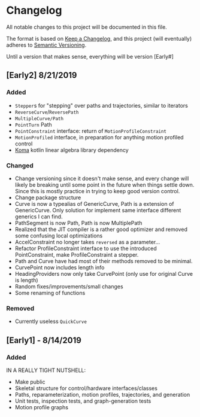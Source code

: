 # Changelog
All notable changes to this project will be documented in this file.

The format is based on [Keep a Changelog](https://keepachangelog.com/en/1.0.0/),
and this project (will eventually) adheres to [Semantic Versioning](https://semver.org/spec/v2.0.0.html).

Until a version that makes sense, everything will be version [Early#]


## [Early2] 8/21/2019
### Added
- `Stepper`s for "stepping" over paths and trajectories, similar to iterators
- `ReverseCurve`/`ReversePath`
- `MultipleCurve/Path`
- `PointTurn` Path
- `PointConstraint` interface: return of `MotionProfileConstraint`
- `MotionProfiled` interface, in preparation for anything motion profiled control
- [Koma](http://koma.kyonifer.com/) kotlin linear algebra library dependency

### Changed
- Change versioning since it doesn't make sense, and every change will likely be breaking
until some point in the future when things settle down. Since this is mostly practice in
trying to keep good version control.
- Change package structure
- Curve is now a typealias of GenericCurve, Path is a extension of GenericCurve. Only solution
for implement same interface different generics I can find.
- PathSegment is now Path, Path is now MultiplePath
- Realized that the JIT compiler is a rather good optimizer and removed some confusing local optimizations
- AccelConstraint no longer takes `reversed` as a parameter...
- Refactor ProfileConstraint interface to use the introduced PointConstraint, make ProfileConstraint a stepper.
- Path and Curve have had most of their methods removed to be minimal.
- CurvePoint now includes length info
- HeadingProviders now only take CurvePoint (only use for original Curve is length)
- Random fixes/improvements/small changes
- Some renaming of functions

### Removed
- Currently useless `QuickCurve`


## [Early1] - 8/14/2019
### Added
IN A REALLY TIGHT NUTSHELL:
- Make public
- Skeletal structure for control/hardware interfaces/classes
- Paths, reparameterization, motion profiles, trajectories, and generation
- Unit tests, inspection tests, and graph-generation tests
- Motion profile graphs
